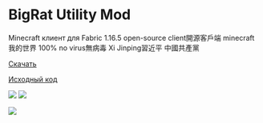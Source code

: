 # BigRat Utility Mod
Minecraft клиент для Fabric 1.16.5 open-source client開源客戶端 minecraft我的世界 100% no virus無病毒 Xi Jinping習近平 中國共產黨

[Скачать](https://github.com/ZimnyCat/BigRat/releases/download/v6.1/bigrat-v6.1.jar)

[Исходный код](https://github.com/ZimnyCat/BigRat)

![](https://img.shields.io/github/downloads/ZimnyCat/BigRat/total)
![](https://img.shields.io/badge/kosher-100%25-brightgreen)

![](https://bigrat.site/bigrat.png)
